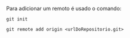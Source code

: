 Para adicionar um remoto é usado o comando:

```shell
git init

git remote add origin <urlDoRepositorio.git>
```

